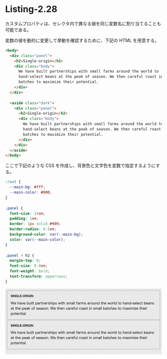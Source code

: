 # Listing-2.28

カスタムプロパティは、セレクタ内で異なる値を同じ変数名に割り当てることも可能である。

変数の値を動的に変更して挙動を確認するために、下記の HTML を用意する。

```html
<body>
  <div class="panel">
    <h2>Single-origin</h2>
    <div class="body">
      We have built partnerships with small farms around the world to
      hand-select beans at the peak of season. We then careful roast in small
      batches to maximize their potential.
    </div>
  </div>

  <aside class="dark">
    <div class="panel">
      <h2>Single-origin</h2>
      <div class="body">
        We have built partnerships with small farms around the world to
        hand-select beans at the peak of season. We then careful roast in small
        batches to maximize their potential.
      </div>
    </div>
  </aside>
</body>
```

ここで下記のような CSS を作成し、背景色と文字色を変数で指定するようにする。

```css
:root {
  --main-bg: #fff;
  --main-color: #000;
}

.panel {
  font-size: 1rem;
  padding: 1em;
  border: 1px solid #999;
  border-radius: 0.5em;
  background-color: var(--main-bg);
  color: var(--main-color);
}

.panel > h2 {
  margin-top: 0;
  font-size: 0.8em;
  font-weight: bold;
  text-transform: uppercase;
}
```

![](assets/2021-10-23-11-44-19.png)
